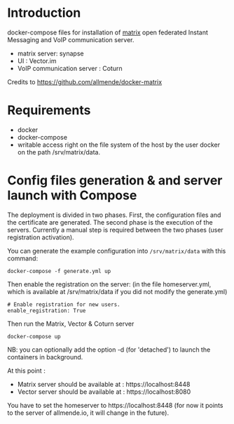 
# Introduction

docker-compose files for installation of [matrix] open federated Instant Messaging and
VoIP communication server.

[matrix]: matrix.org

* matrix server: synapse
* UI : Vector.im
* VoIP communication server : Coturn

Credits to https://github.com/allmende/docker-matrix

# Requirements
 
- docker
- docker-compose
- writable access right on the file system of the host by the user docker on the path /srv/matrix/data.


# Config files generation & and server launch with Compose

The deployment is divided in two phases. First, the configuration files and the certificate are generated. The second phase is the execution of the servers. Currently a manual step is required between the two phases (user registration activation).

You can generate the example configuration into `/srv/matrix/data` with this command:

```
docker-compose -f generate.yml up
```

Then enable the registration on the server: (in the file homeserver.yml, which is available at /srv/matrix/data if you did not modify the generate.yml)

```
# Enable registration for new users.
enable_registration: True
``` 

Then run the Matrix, Vector & Coturn server

    docker-compose up

NB: you can optionally add the option -d (for 'detached') to launch the containers in background.

At this point :

- Matrix server should be available at : https://localhost:8448
- Vector server should be available at : https://localhost:8080

You have to set the homeserver to https://localhost:8448 (for now it points to the server of allmende.io, it will change in the future).

